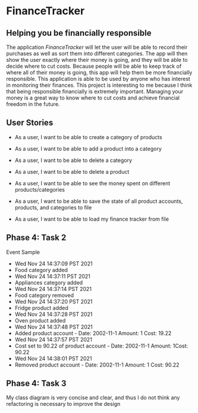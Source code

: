 # FinanceTracker

## Helping you be financially responsible

The application *FinanceTracker* will let the user will be able to record their purchases as well as sort them into
different categories. The app will then show the user exactly where their money is going, and they will be able to
decide where to cut costs. Because people will be able to keep track of where all of their money is going, this app will
help them be more financially responsible. This application is able to be used by anyone who has interest in monitoring
their finances. This project is interesting to me because I think that being responsible financially is extremely
important. Managing your money is a great way to know where to cut costs and achieve financial freedom in the future.


## User Stories

- As a user, I want to be able to create a category of products
- As a user, I want to be able to add a product into a category
- As a user, I want to be able to delete a category
- As a user, I want to be able to delete a product
- As a user, I want to be able to see the money spent on different products/categories

- As a user, I want to be able to save the state of all product accounts, products, and categories to file
- As a user, I want to be able to load my finance tracker from file

## Phase 4: Task 2
Event Sample
- Wed Nov 24 14:37:09 PST 2021
- Food category added
- Wed Nov 24 14:37:11 PST 2021
- Appliances category added
- Wed Nov 24 14:37:14 PST 2021
- Food category removed
- Wed Nov 24 14:37:20 PST 2021
- Fridge product added
- Wed Nov 24 14:37:28 PST 2021
- Oven product added
- Wed Nov 24 14:37:48 PST 2021
- Added product account - Date: 2002-11-1 Amount: 1 Cost: 19.22
- Wed Nov 24 14:37:57 PST 2021
- Cost set to 90.22 of product account - Date: 2002-11-1 Amount: 1Cost: 90.22
- Wed Nov 24 14:38:01 PST 2021
- Removed product account - Date: 2002-11-1 Amount: 1 Cost: 90.22

## Phase 4: Task 3
My class diagram is very concise and clear, and thus I do not think any refactoring is necessary to improve the design
